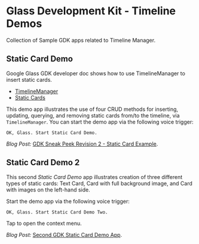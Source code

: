Glass Development Kit - Timeline Demos
=======

Collection of Sample GDK apps related to Timeline Manager.


## Static Card Demo

Google Glass GDK developer doc shows how to use TimelineManager
to insert static cards.

* [TimelineManager](https://developers.google.com/glass/develop/gdk/reference/com/google/android/glass/timeline/TimelineManager)
* [Static Cards](https://developers.google.com/glass/develop/gdk/ui/static-cards)


This demo app illustrates the use of four CRUD methods for inserting, updating, querying, and removing static cards from/to the timeline, via `TimelineManager`.
You can start the demo app via the following voice trigger:

    OK, Glass. Start Static Card Demo.

_Blog Post:_ [GDK Sneak Peek Revision 2 - Static Card Example](http://blog.glassdiary.com/post/70613020693/google-glass-gdk-sneak-peek-revision-2-static-card).



## Static Card Demo 2

This second _Static Card Demo_ app illustrates 
creation of three different types of static cards: 
Text Card, Card with full background image, and Card with images on the left-hand side.

Start the demo app via the following voice trigger:

    OK, Glass. Start Static Card Demo Two.

Tap to open the context menu.

_Blog Post:_ [Second GDK Static Card Demo App](http://blog.glassdiary.com/post/70744850554/second-gdk-static-card-demo-app).



